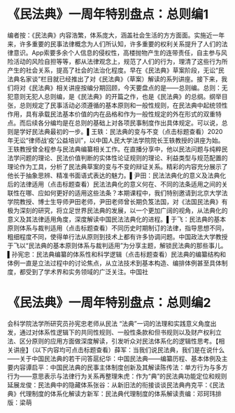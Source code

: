 # 《民法典》一周年特别盘点：总则编1

编者按：《民法典》内容浩繁，体系庞大，涵盖社会生活的方方面面。实施近一年来，许多重要的民事法律概念为人们所认知，许多重要的权利关系提升了人们的法律意识。App索要多余个人信息的侵权性，高楼抛物产生的连带责任，自主参与风险活动的风险自担等等，都从法律观念上，规范了人们的行为，理清了这些行为所产生的社会关系，提高了社会的法治化程度。早在《民法典》草案阶段，无讼“民法典名家谈”栏目就已经推出了对《民法典》（草案）解读的系列讲座。接下来，我们将对《民法典》相关讲座按编分期回顾，今天要盘点的是——总则编。总则：无犯意则无犯人总则编，是《民法典》的开篇之作，也是《民法典》的总纲。纲举目张，总则规定了民事活动必须遵循的基本原则和一般性规则，在民法典中起统领性作用，具有承载民法基本价值的内在品格和作为一般性规定的外在形式的双重特点。而后续各分编均是在总则的基础上对各项民事制度作出具体规定。可以说，总则是学好民法典最初的一步。▌王轶：民法典的变与不变（点击标题查看）2020年无讼“律师战‘疫’公益培训”，以中国人民大学法学院院长王轶教授的讲座为始。王轶教授曾全程参与民法典编纂相关工作。在直播分享中，他以民法问题与纯粹民法学问题的理论、民法价值判断的实体性论证规则的理论、利益类型与规范配置的理论作为工具，分析了民法典草案的变与不变的辩证关系。精彩的内容充分展示了他长于抽象思辨、精准书面语式表达的魅力。▌尹田：民法法典化的意义及法典化后的法律适用（点击标题查看）民法法典化的意义何在、不同的法条适用之间的关联性在哪、应如何更好的适用这些法条？本期课程中，我们特别邀请到北京大学法学院教授、博士生导师尹田老师，尹田老师曾长期负笈法国，对《法国民法典》有极为深刻的研究，将立足世界民法典的发展，以一个更加广阔的视角，从法典化的意义及其法律适用角度，深度解读中国民法法典化的进程。▌于飞：民法典的基本原则体系与裁判适用（点击标题查看）不同历史时期制订的法律，指导思想不同，粗细程度不同，使得单行法从原则到技术上都有许多协调问题。中国政法大学教授于飞以“民法典的基本原则体系与裁判适用”为分享主题，解锁民法典的那些事儿。▌孙宪忠：民法典编纂的体系性和科学逻辑（点击标题查看）民法典的编纂结构和体例一直是立法过程中的讨论焦点，从立法技术到基本构造、编排体例甚至具体制度，都受到了学术界和实务领域的广泛关注。中国社

# 《民法典》一周年特别盘点：总则编2

会科学院法学所研究员孙宪忠老师从民法 “法典”一词的法理和实践意义角度出发，通过对体系性逻辑下的共同性规则、一般性条款和但书规则以及财产权利立法、区分原则的应用方面做深度解读，引发听众对民法体系化的逻辑性思考。【相关讲座】（以下内容均可点击标题查看）薛军：当我们说民法典，我们是在说什么——关于中国民法典的若干问答扈纪华：中国民法典——编纂历程、基本体例及主要内容谭启平：中国民法典的民事主体制度创新及其解读陈传法：单方行为与多方行为——意思表示与法律行为关系再整理朱虎：作为“典”的民法典功能定位和规则延展龙俊：民法典中的隐藏体系张谷：从新旧法的衔接谈谈民法典冉克平：《民法典》代理制度的体系化解读方新军：民法典代理制度的体系解读责编：邓珂玮排版：梁萌

